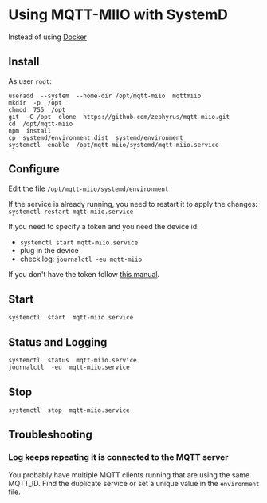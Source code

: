 # Using MQTT-MIIO with SystemD
Instead of using [Docker](https://github.com/zephyrus/mqtt-miio/blob/master/README.md)

## Install
As user `root`:
```
useradd  --system  --home-dir /opt/mqtt-miio  mqttmiio
mkdir  -p  /opt
chmod  755  /opt
git  -C /opt  clone  https://github.com/zephyrus/mqtt-miio.git
cd  /opt/mqtt-miio
npm  install
cp  systemd/environment.dist  systemd/environment
systemctl  enable  /opt/mqtt-miio/systemd/mqtt-miio.service
```

## Configure
Edit the file `/opt/mqtt-miio/systemd/environment`

If the service is already running, you need to restart it to apply the changes: `systemctl restart mqtt-miio.service`

If you need to specify a token and you need the device id:
- `systemctl start mqtt-miio.service`
- plug in the device
- check log: `journalctl -eu mqtt-miio`

If you don't have the token follow [this manual](https://github.com/Maxmudjon/com.xiaomi-miio/blob/master/docs/obtain_token.md).

## Start
```
systemctl  start  mqtt-miio.service
```

## Status and Logging
```
systemctl  status  mqtt-miio.service
journalctl  -eu  mqtt-miio.service
```

## Stop
```
systemctl  stop  mqtt-miio.service
```

## Troubleshooting

### Log keeps repeating it is connected to the MQTT server
You probably have multiple MQTT clients running that are using the same MQTT_ID. Find the duplicate service or set a unique value in the `environment` file. 
